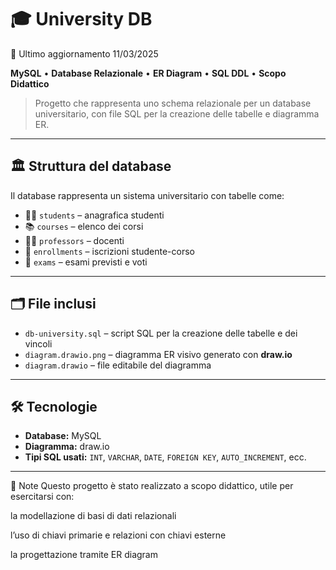 # 🎓 University DB

📅 Ultimo aggiornamento 11/03/2025

**MySQL** • **Database Relazionale** • **ER Diagram** • **SQL DDL** • **Scopo Didattico**

> Progetto che rappresenta uno schema relazionale per un database universitario, con file SQL per la creazione delle tabelle e diagramma ER.

---

## 🏛️ Struttura del database

Il database rappresenta un sistema universitario con tabelle come:

- 👩‍🎓 `students` – anagrafica studenti  
- 📚 `courses` – elenco dei corsi  
- 🧑‍🏫 `professors` – docenti  
- 📝 `enrollments` – iscrizioni studente-corso  
- 📅 `exams` – esami previsti e voti

---

## 🗂️ File inclusi

- `db-university.sql` – script SQL per la creazione delle tabelle e dei vincoli
- `diagram.drawio.png` – diagramma ER visivo generato con **draw.io**
- `diagram.drawio` – file editabile del diagramma

---

## 🛠️ Tecnologie

- **Database:** MySQL
- **Diagramma:** draw.io
- **Tipi SQL usati:** `INT`, `VARCHAR`, `DATE`, `FOREIGN KEY`, `AUTO_INCREMENT`, ecc.

---

📌 Note
Questo progetto è stato realizzato a scopo didattico, utile per esercitarsi con:

la modellazione di basi di dati relazionali

l’uso di chiavi primarie e relazioni con chiavi esterne

la progettazione tramite ER diagram
